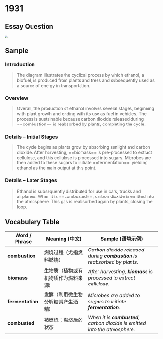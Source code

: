 # 1931

## Essay Question

<img src="/Users/qinhao/Code/MdWorkSpace/IELTS Learning/Writing Task/Writing Task1/img/IELTS 19 Academic.jpg" style="zoom:50%;" />

## Sample

### Introduction

> The diagram illustrates the cyclical process by which ethanol, a biofuel, is produced from plants and trees and subsequently used as a source of energy in transportation.

### Overview

> Overall, the production of ethanol involves several stages, beginning with plant growth and ending with its use as fuel in vehicles. The process is sustainable because carbon dioxide released during ==combustion== is reabsorbed by plants, completing the cycle.

### Details – Initial Stages

> The cycle begins as plants grow by absorbing sunlight and carbon dioxide. After harvesting, ==biomass== is pre-processed to extract cellulose, and this cellulose is processed into sugars. Microbes are then added to these sugars to initiate ==fermentation==, yielding ethanol as the main output at this point.

### Details – Later Stages

> Ethanol is subsequently distributed for use in cars, trucks and airplanes. When it is ==combusted==, carbon dioxide is emitted into the atmosphere. This gas is reabsorbed again by plants, closing the loop.

## Vocabulary Table

| Word / Phrase    | Meaning (中文)                       | Sample (语境示例)                                            |
| ---------------- | ------------------------------------ | ------------------------------------------------------------ |
| **combustion**   | 燃烧过程（尤指燃料燃烧）             | *Carbon dioxide released during **combustion** is reabsorbed by plants.* |
| **biomass**      | 生物质（植物或有机物质作为燃料来源） | *After harvesting, **biomass** is processed to extract cellulose.* |
| **fermentation** | 发酵（利用微生物分解糖类产生酒精）   | *Microbes are added to sugars to initiate **fermentation**.* |
| **combusted**    | 被燃烧；燃烧后的状态                 | *When it is **combusted**, carbon dioxide is emitted into the atmosphere.* |
